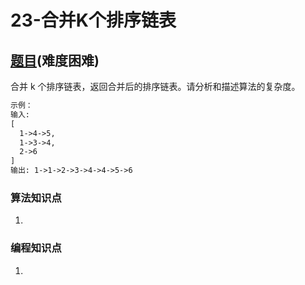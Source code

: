 # 23-合并K个排序链表

## [题目](https://leetcode-cn.com/problems/merge-k-sorted-lists/)(难度困难)

合并 k 个排序链表，返回合并后的排序链表。请分析和描述算法的复杂度。

```markdown
示例：
输入:
[
  1->4->5,
  1->3->4,
  2->6
]
输出: 1->1->2->3->4->4->5->6
```

### 算法知识点
1. 

### 编程知识点
1. 